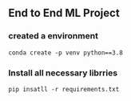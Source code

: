 ## End to End ML Project

### created a environment
```
conda create -p venv python==3.8
```

### Install all necessary librries
```
pip insatll -r requirements.txt
```